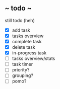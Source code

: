 

 ## ~ todo ~



 still todo (heh)
 - [x] add task
 - [x] tasks overview
 - [x] complete task
 - [x] delete task
 - [x] in-progress task
 - [ ] tasks overview/stats
 - [ ] task timer
 - [ ] priority?
 - [ ] grouping?
 - [ ] pomo?
